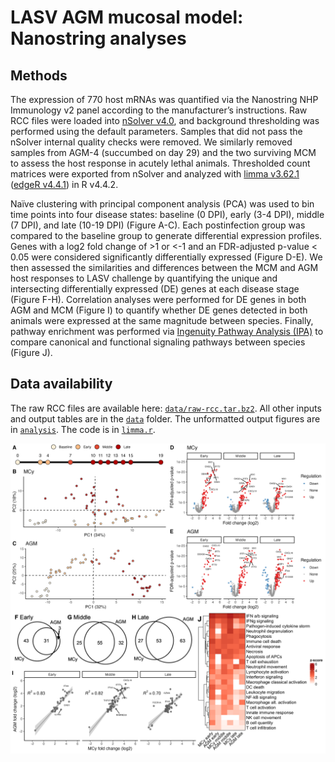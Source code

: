 
# LASV AGM mucosal model: Nanostring analyses

## Methods

The expression of 770 host mRNAs was quantified via the Nanostring NHP Immunology v2 panel according to the manufacturer’s instructions. Raw RCC files were loaded into [nSolver v4.0](https://nanostring.com/products/ncounter-analysis-system/ncounter-analysis-solutions/), and background thresholding was performed using the default parameters. Samples that did not pass the nSolver internal quality checks were removed. We similarly removed samples from AGM-4 (succumbed on day 29) and the two surviving MCM to assess the host response in acutely lethal animals. Thresholded count matrices were exported from nSolver and analyzed with [limma v3.62.1](https://doi.org/10.1093/nar/gkv007) ([edgeR v4.4.1](https://doi.org/10.1093/bioinformatics/btp616)) in R v4.4.2​.

Naïve clustering with principal component analysis (PCA) was used to bin time points into four disease states: baseline (0 DPI), early (3-4 DPI), middle (7 DPI), and late (10-19 DPI) (Figure A-C). Each postinfection group was compared to the baseline group to generate differential expression profiles. Genes with a log2 fold change of >1 or <-1 and an FDR-adjusted p-value < 0.05 were considered significantly differentially expressed (Figure D-E). We then assessed the similarities and differences between the MCM and AGM host responses to LASV challenge by quantifying the unique and intersecting differentially expressed (DE) genes at each disease stage (Figure F-H). Correlation analyses were performed for DE genes in both AGM and MCM (Figure I) to quantify whether DE genes detected in both animals were expressed at the same magnitude between species. Finally, pathway enrichment was performed via [Ingenuity Pathway Analysis (IPA)​](https://doi.org/10.1093/bioinformatics/btt703) to compare canonical and functional signaling pathways between species (Figure J).

## Data availability

The raw RCC files are available here: [`data/raw-rcc.tar.bz2`](data/raw-rcc.tar.bz2). All other inputs and output tables are in the [`data`](data/) folder. The unformatted output figures are in [`analysis`](analysis/). The code is in [`limma.r`](limma.r). 

 
![Transcriptomics figure](figure.png)
